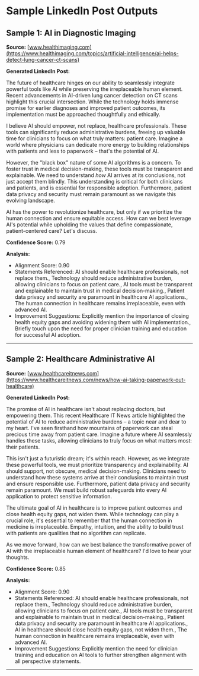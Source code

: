 # Sample LinkedIn Post Outputs

## Sample 1: AI in Diagnostic Imaging

**Source:** [www.healthimaging.com](https://www.healthimaging.com/topics/artificial-intelligence/ai-helps-detect-lung-cancer-ct-scans)

**Generated LinkedIn Post:**

The future of healthcare hinges on our ability to seamlessly integrate powerful tools like AI while preserving the irreplaceable human element.  Recent advancements in AI-driven lung cancer detection on CT scans highlight this crucial intersection. While the technology holds immense promise for earlier diagnoses and improved patient outcomes, its implementation must be approached thoughtfully and ethically.

I believe AI should empower, not replace, healthcare professionals. These tools can significantly reduce administrative burdens, freeing up valuable time for clinicians to focus on what truly matters: patient care. Imagine a world where physicians can dedicate more energy to building relationships with patients and less to paperwork – that's the potential of AI.

However, the "black box" nature of some AI algorithms is a concern.  To foster trust in medical decision-making, these tools must be transparent and explainable.  We need to understand *how* AI arrives at its conclusions, not just accept them blindly.  This understanding is critical for both clinicians and patients, and is essential for responsible adoption.  Furthermore, patient data privacy and security must remain paramount as we navigate this evolving landscape.

AI has the power to revolutionize healthcare, but only if we prioritize the human connection and ensure equitable access.  How can we best leverage AI's potential while upholding the values that define compassionate, patient-centered care? Let's discuss.


**Confidence Score:** 0.79

**Analysis:**

- Alignment Score: 0.90
- Statements Referenced: AI should enable healthcare professionals, not replace them., Technology should reduce administrative burden, allowing clinicians to focus on patient care., AI tools must be transparent and explainable to maintain trust in medical decision-making., Patient data privacy and security are paramount in healthcare AI applications., The human connection in healthcare remains irreplaceable, even with advanced AI.
- Improvement Suggestions: Explicitly mention the importance of closing health equity gaps and avoiding widening them with AI implementation., Briefly touch upon the need for proper clinician training and education for successful AI adoption.

---

## Sample 2: Healthcare Administrative AI

**Source:** [www.healthcareitnews.com](https://www.healthcareitnews.com/news/how-ai-taking-paperwork-out-healthcare)

**Generated LinkedIn Post:**

The promise of AI in healthcare isn't about replacing doctors, but empowering them.  This recent Healthcare IT News article highlighted the potential of AI to reduce administrative burdens – a topic near and dear to my heart.  I've seen firsthand how mountains of paperwork can steal precious time away from patient care. Imagine a future where AI seamlessly handles these tasks, allowing clinicians to truly focus on what matters most: their patients.

This isn't just a futuristic dream; it's within reach.  However, as we integrate these powerful tools, we must prioritize transparency and explainability.  AI should support, not obscure, medical decision-making.  Clinicians need to understand how these systems arrive at their conclusions to maintain trust and ensure responsible use.  Furthermore, patient data privacy and security remain paramount.  We must build robust safeguards into every AI application to protect sensitive information.

The ultimate goal of AI in healthcare is to improve patient outcomes and close health equity gaps, not widen them.  While technology can play a crucial role, it's essential to remember that the human connection in medicine is irreplaceable.  Empathy, intuition, and the ability to build trust with patients are qualities that no algorithm can replicate.

As we move forward, how can we best balance the transformative power of AI with the irreplaceable human element of healthcare? I'd love to hear your thoughts.


**Confidence Score:** 0.85

**Analysis:**

- Alignment Score: 0.90
- Statements Referenced: AI should enable healthcare professionals, not replace them., Technology should reduce administrative burden, allowing clinicians to focus on patient care., AI tools must be transparent and explainable to maintain trust in medical decision-making., Patient data privacy and security are paramount in healthcare AI applications., AI in healthcare should close health equity gaps, not widen them., The human connection in healthcare remains irreplaceable, even with advanced AI.
- Improvement Suggestions: Explicitly mention the need for clinician training and education on AI tools to further strengthen alignment with all perspective statements.

---